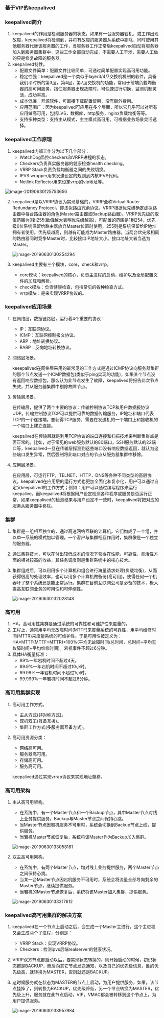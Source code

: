 ### 基于VIP的keepalived

### keepalived简介

1. keepalived的作用是检测服务器的状态。如果有一台服务器宕机，或工作出现故障，keepalived将检测到，并将有故障的服务器从系统中剔除，同时使用其他服务器代替该服务器的工作，当服务器工作正常后keepalived自动将服务器加入到服务器集群中，这些工作全部自动完成，不需要人工干涉，需要人工做的只是修复故障的服务器。
2. keepalived特性。
   * 配置文件简单：配置文件比较简单，可通过简单配置实现高可用功能。
   * 稳定性强：keepalived是一个类似于layer3/4/7交换机机制的软件，具备我们平时所的第3层，第4层，第7层交换机的功能，常用于前端负载均衡器的高可用服务，挡住服务器出现故障时，可快速进行切换，监测机制灵活，成功率高。
   * 成本低廉：开源软件，可直接下载配置使用，没有额外费用。
   * 应用范围广：因为keepalived可应用在多个层面，所以它几乎可以对所有应用做高可用，包括LVS，数据库，http服务，nginx负载均衡等等。
   * 支持多种类型：支持主从模式，主主模式高可用，可根据业务场景灵活选择。

### keepalived工作原理

1. keepalived内部工作分为以下几个部分：
   * WatchDog监控checkers和VRRP进程的状态。
   * Checkers负责真实服务器的健康检查health checking。
   * VRRP Stack负责负载均衡器之间的失败切换。
   * IPVS wrapper用来发送设定的规则到内核IPVS代码。
   * Netlink Reflector用来设定vrrp的vip地址等。

![image-20190630125753656](assets/image-20190630125753656.png)

2. keepalived是以VRRP协议为实现基础的，VRRP全称Virtual Router Redundancy Protocol，即虚拟路由冗余协议。VRRP根据优先级确定虚拟路由器中每台路由器的角色(Master路由器或Backup路由器)。VRRP优先级的取值范围为0到255(数值越大表明优先级越高)，可配置的范围是1到254，优先级0位系统保留给路由器放弃Master位置时使用，255则是系统保留给IP地址拥有者使用。优先级越高，则越有可能成为Master路由器。当两台优先级相同的路由器同时竞争Master时，比较接口IP地址大小。接口地址大者当选为Master。

   ![image-20190630130254294](assets/image-20190630130254294.png)

3. keepalived主要有三个模块，core，check和vrrp。

   * core模块：keepalived的核心，负责主进程的启动，维护以及全局配置文件的加载和解析。
   * check模块：负责健康检查，包括常见的各种检查方式。
   * vrrp模块：是来实现VRRP协议的。

### keepalived应用场景

1. 在网络层，数据链路层，运行着4个重要的协议：

   * IP：互联网协议。
   * ICMP：互联网控制报文协议。
   * ARP：地址转换协议。
   * RARP：反向地址转换协议。

2. 网络层场景。

   keeepalived在网络层采用的最常见的工作方式是通过ICMP协议向服务器集群的那个节点发送一个ICMP数据包(类似于ping实现的功能)，如果某个节点没有返回响应数据包，那么认为此节点发生了故障，keepalived将报告此次节点失效，并从服务器集群中剔除故障节点。

3. 传输层场景。

   在传输层，提供了两个主要的协议：传输控制协议TCP和用户数据报协议UDP。传输控制协议TCP可以提供可靠的数据传输服务，IP地址和端口代表TCP的一个连接端。要获得TCP服务，需要在发送机的一个端口上和接收机的一个端口上建立连接。

   keepalived在传输层就是利用TCP协议的端口连接和扫描技术来判断集群点是否正常的。比如，对于常见的web服务默认的80端口，SSH服务默认的22端口等，keepalived一旦在传输层探测到这些端口没有响应数据返回，就认为这些端口发生异常，然后强制将此端口对应的节点从服务器集群中移除。

4. 应用层场景。

   在应用层，可运行FTP，TELNET，HTTP，DNS等各种不同类型的高层协议。keepalived在应用层的运行方式也更加全面化和复杂化，用户可以通过自定义keepalived的工作方式；例如：用户可以通过编写程序来运行keepalive。而keepalived将根据用户设定检测各种程序或服务是否运行正常，如果keepalived的检测结果与用户设定不一致时，keepalived将把对应的服务从服务器中移除。

### 集群

1. 集群是一组相互独立的，通过高速网络互联的计算机。它们构成了一个组，并以单一系统的模式加以管理。一个客户与集群相互作用时，集群像是一个独立的服务器。

2. 通过集群技术，可以在付出较低成本的情况下获得在性能，可靠性，灵活性方面的相对较高的收益，其任务调度则是集群系统中的核心技术。

3. 集群组成后，可以利用多个计算机和组合进行海量请求处理(负载均衡)，从而获得很高的处理效率，也可以用多个计算机做备份(高可用)，使得任何一个机器坏了整个系统还是能正常运行。集群在目前互联网公司是必备的技术，极大提高互联网业务的可用性和可伸缩性。

   ![image-20190630132028148](assets/image-20190630132028148.png)

### 高可用

1. HA，高可用性集群是通过系统的可靠性和可维护性来度量的。
2. 工程上，通常用平均无故障时间(MTTF)来度量系统的可靠性，用平均维修时间(MTTR)来度量系统的可维护性。于是可用性被定义为：HA=MTTF(MTTF+MTTR)*100%(平均无故障时间/总时间，总时间=平均无故障时间+平均维修时间)。宕机事件不超过6分钟。
3. 具体HA衡量标准：
   * 99%一年宕机时间不超过4天。
   * 99.9%一年宕机时间不超过10小时。
   * 99.99%一年宕机时间不超过1小时。
   * 99.999%一年宕机时间不超过6分钟。

### 高可用集群实现

1. 高可用工作方式。

   * 主从方式(非对称方式)。
   * 双机双工(互备互援)。
   * 集群工作方式(多服务器互备方式)。

2. 高可用资源分类：

   * 网络高可用。
   * 服务器高可用。
   * 存储高可用。
   * 服务高可用。

   keepalived通过实现vrrap协议来实现地址飘移。

### 高可用架构

1. 主从高可用架构。

   * 在系统中，有一个Master节点和一个Backup节点，其中Master节点对线上业务提供服务，Backup与Master节点之间保持心跳。
   * 当Master节点因宕机服务不可用时，系统会切换到Backup节点上线，提供服务。
   * 当宕机Master节点恢复后，系统将该Master作为Backup加入集群。

   ![image-20190630133058181](assets/image-20190630133058181.png)

2. 双主高可用架构。

   * 在系统中，有两个Master节点，均对线上业务提供服务，两个Master节点之间保持心跳。
   * 当某一台Master节点因宕机服务不可用时，系统会将流量全部导向剩余的Master节点，继续提供服务。
   * 当宕机的Master节点恢复后，系统将该Master加入集群，提供服务。

   ![image-20190630133317612](assets/image-20190630133317612.png)

### keepalived高可用集群的解决方案

1. keepalived在一个节点上启动之后，会生成一个Master主进行，这个主进程又会生成两个子进程，分别是：

   * VRRP Stack：实现VRRP协议。
   * Checkers：检测ipvs后端realserver的健康状况。

2. VRRP双方节点都启动以后，要实现状态转换的，则开始启动的时候，初识状态都是BACKUP，而后向其它节点发送通知，以及自己的优先级信息，谁的优先级高，就转换为MASTER，否则就还是BACKUP。

3. 这时候服务就在状态为MASTER的节点上启动，为用户提供服务，如果，该节点挂掉了，则转换为BACKUP，优先级降低，另一个节点转换为MASTER，优先级上升，服务就在此节点启动，VIP，VMAC都会被转移到这个节点上，为用户提供服务。

   ![image-20190630133957984](assets/image-20190630133957984.png)

   